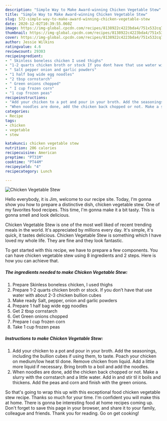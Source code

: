 ```yaml
---
description: "Simple Way to Make Award-winning Chicken Vegetable Stew"
title: "Simple Way to Make Award-winning Chicken Vegetable Stew"
slug: 572-simple-way-to-make-award-winning-chicken-vegetable-stew
date: 2020-12-02T10:39:55.060Z
image: https://img-global.cpcdn.com/recipes/8138922c4223bda4/751x532cq70/chicken-vegetable-stew-recipe-main-photo.jpg
thumbnail: https://img-global.cpcdn.com/recipes/8138922c4223bda4/751x532cq70/chicken-vegetable-stew-recipe-main-photo.jpg
cover: https://img-global.cpcdn.com/recipes/8138922c4223bda4/751x532cq70/chicken-vegetable-stew-recipe-main-photo.jpg
author: Jessie Wilkins
ratingvalue: 4.6
reviewcount: 29303
recipeingredient:
- " Skinless boneless chicken I used thighs"
- "1-2 quarts chicken broth or stock If you dont have that use water with about 23 chicken bullion cubes"
- " Salt pepper onion and garlic powders"
- "1 half bag wide egg noodles"
- "2 tbsp cornstarch"
- " Green onions chopped"
- " I cup frozen corn"
- "1 cup frozen peas"
recipeinstructions:
- "Add your chicken to a pot and pour in your broth. Add the seasonings, including the bullion cubes if using them, to taste. Poach your chicken on medium/low heat til done. Remove chicken from liquid. Add a little more liquid if necessary. Bring broth to a boil and add the noodles."
- "When noodles are done, add the chicken back chopped or not. Make a slurry with the cornstarch and a little water. Add in and stir til it boils and thickens. Add the peas and corn and finish with the green onions."
categories:
- Recipe
tags:
- chicken
- vegetable
- stew

katakunci: chicken vegetable stew 
nutrition: 206 calories
recipecuisine: American
preptime: "PT31M"
cooktime: "PT44M"
recipeyield: "4"
recipecategory: Lunch

---
```



![Chicken Vegetable Stew](https://img-global.cpcdn.com/recipes/8138922c4223bda4/751x532cq70/chicken-vegetable-stew-recipe-main-photo.jpg)

Hello everybody, it is Jim, welcome to our recipe site. Today, I'm gonna show you how to prepare a distinctive dish, chicken vegetable stew. One of my favorites food recipes. This time, I'm gonna make it a bit tasty. This is gonna smell and look delicious.

Chicken Vegetable Stew is one of the most well liked of recent trending meals in the world. It's appreciated by millions every day. It's simple, it's quick, it tastes delicious. Chicken Vegetable Stew is something which I have loved my whole life. They are fine and they look fantastic.




To get started with this recipe, we have to prepare a few components. You can have chicken vegetable stew using 8 ingredients and 2 steps. Here is how you can achieve that.

<!--inarticleads1-->

##### The ingredients needed to make Chicken Vegetable Stew:

1. Prepare  Skinless boneless chicken, I used thighs
1. Prepare 1-2 quarts chicken broth or stock. If you don’t have that use water with about 2-3 chicken bullion cubes
1. Make ready  Salt, pepper, onion and garlic powders
1. Prepare 1 half bag wide egg noodles
1. Get 2 tbsp cornstarch
1. Get  Green onions chopped
1. Prepare  I cup frozen corn
1. Take 1 cup frozen peas




<!--inarticleads2-->

##### Instructions to make Chicken Vegetable Stew:

1. Add your chicken to a pot and pour in your broth. Add the seasonings, including the bullion cubes if using them, to taste. Poach your chicken on medium/low heat til done. Remove chicken from liquid. Add a little more liquid if necessary. Bring broth to a boil and add the noodles.
1. When noodles are done, add the chicken back chopped or not. Make a slurry with the cornstarch and a little water. Add in and stir til it boils and thickens. Add the peas and corn and finish with the green onions.




So that's going to wrap this up with this exceptional food chicken vegetable stew recipe. Thanks so much for your time. I'm confident you will make this at home. There is gonna be interesting food at home recipes coming up. Don't forget to save this page in your browser, and share it to your family, colleague and friends. Thank you for reading. Go on get cooking!
